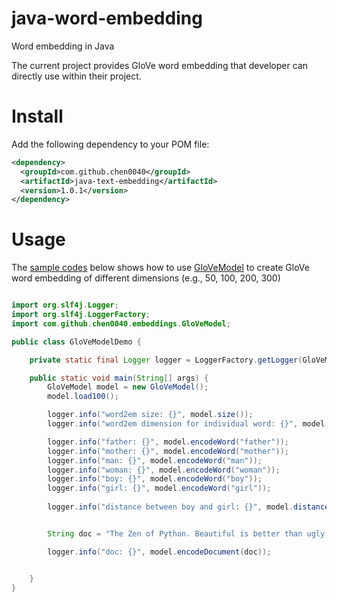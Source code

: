 # java-word-embedding

Word embedding in Java

The current project provides GloVe word embedding that developer can directly use within their project.

# Install

Add the following dependency to your POM file:

```xml
<dependency>
  <groupId>com.github.chen0040</groupId>
  <artifactId>java-text-embedding</artifactId>
  <version>1.0.1</version>
</dependency>
```

# Usage

The [sample codes](src/main/java/com/github/chen0040/embeddings/GloVeModelDemo.java) below shows how to use
[GloVeModel](src/main/java/com/github/chen0040/embeddings/GloVeModel.java) to create GloVe word embedding of different
dimensions (e.g., 50, 100, 200, 300) 

```java

import org.slf4j.Logger;
import org.slf4j.LoggerFactory;
import com.github.chen0040.embeddings.GloVeModel;

public class GloVeModelDemo {

    private static final Logger logger = LoggerFactory.getLogger(GloVeModelDemo.class);

    public static void main(String[] args) {
        GloVeModel model = new GloVeModel();
        model.load100();

        logger.info("word2em size: {}", model.size());
        logger.info("word2em dimension for individual word: {}", model.getWordVecDimension());

        logger.info("father: {}", model.encodeWord("father"));
        logger.info("mother: {}", model.encodeWord("mother"));
        logger.info("man: {}", model.encodeWord("man"));
        logger.info("woman: {}", model.encodeWord("woman"));
        logger.info("boy: {}", model.encodeWord("boy"));
        logger.info("girl: {}", model.encodeWord("girl"));
        
        logger.info("distance between boy and girl: {}", model.distance("boy", "girl"));


        String doc = "The Zen of Python. Beautiful is better than ugly. Explicit is better than implicit. Simple is better than complex. Complex is better than complicated. Flat is better than nested. Sparse is better than dense. Readability counts. Special cases aren't special enough to break the rules.";

        logger.info("doc: {}", model.encodeDocument(doc));


    }
}
```